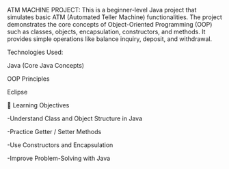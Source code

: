 ATM MACHINE PROJECT:
This is a beginner-level Java project that simulates basic ATM (Automated Teller Machine) functionalities. The project demonstrates the core concepts of Object-Oriented Programming (OOP) such as classes, objects, encapsulation, constructors, and methods. It provides simple operations like balance inquiry, deposit, and withdrawal.

Technologies Used:

Java (Core Java Concepts)

OOP Principles

Eclipse

🎯 Learning Objectives

-Understand Class and Object Structure in Java

-Practice Getter / Setter Methods

-Use Constructors and Encapsulation

-Improve Problem-Solving with Java
